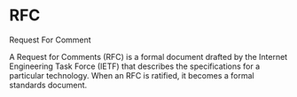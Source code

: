 # RFC


Request For Comment

A Request for Comments (RFC) is a formal document drafted by the
Internet Engineering Task Force (IETF) that describes the specifications
for a particular technology. When an RFC is ratified, it becomes a
formal standards document.

